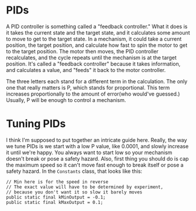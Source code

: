 PIDs
===
A PID controller is something called a "feedback controller." What it does is it takes the current state and the target state, and it calculates some amount to move to get to the target state. In a mechanism, it could take a current position, the target position, and calculate how fast to spin the motor to get to the target position. The motor then moves, the PID controller recalculates, and the cycle repeats until the mechanism is at the target position. It's called a "feedback controller" because it takes information, and calculates a value, and "feeds" it back to the motor controller.  

The three letters each stand for a different term in the calculation. The only one that really matters is P, which stands for proportional. This term increases proportionally to the amount of error(who would've guessed.) Usually, P will be enough to control a mechanism.

Tuning PIDs
===
I think I'm supposed to put together an intricate guide here. Really, the way we tune PIDs is we start with a low P value, like 0.0001, and slowly increase it until we're happy. You always want to start low so your mechanism doesn't break or pose a safety hazard. Also, first thing you should do is cap the maximum speed so it can't move fast enough to break itself or pose a safety hazard. In the `Constants` class, that looks like this:

	// Min here is for the speed in reverse
	// The exact value will have to be determined by experiment,
	// because you don't want it so slow it barely moves
	public static final kMinOutput = -0.1;
	public static final kMaxOutput = 0.1;